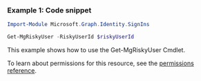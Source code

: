 ### Example 1: Code snippet

```powershellImport-Module Microsoft.Graph.Identity.SignIns

Get-MgRiskyUser -RiskyUserId $riskyUserId
```
This example shows how to use the Get-MgRiskyUser Cmdlet.
To learn about permissions for this resource, see the [permissions reference](/graph/permissions-reference).

